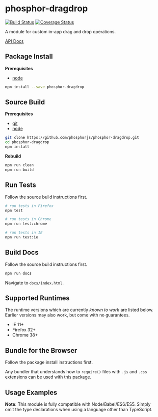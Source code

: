 phosphor-dragdrop
=================

[![Build Status](https://travis-ci.org/phosphorjs/phosphor-dragdrop.svg)](https://travis-ci.org/phosphorjs/phosphor-dragdrop?branch=master)
[![Coverage Status](https://coveralls.io/repos/phosphorjs/phosphor-dragdrop/badge.svg?branch=master&service=github)](https://coveralls.io/github/phosphorjs/phosphor-dragdrop?branch=master)

A module for custom in-app drag and drop operations.

[API Docs](http://phosphorjs.github.io/phosphor-dragdrop/api/)


Package Install
---------------

**Prerequisites**
- [node](http://nodejs.org/)

```bash
npm install --save phosphor-dragdrop
```


Source Build
------------

**Prerequisites**
- [git](http://git-scm.com/)
- [node](http://nodejs.org/)

```bash
git clone https://github.com/phosphorjs/phosphor-dragdrop.git
cd phosphor-dragdrop
npm install
```

**Rebuild**
```bash
npm run clean
npm run build
```


Run Tests
---------

Follow the source build instructions first.

```bash
# run tests in Firefox
npm test

# run tests in Chrome
npm run test:chrome

# run tests in IE
npm run test:ie
```


Build Docs
----------

Follow the source build instructions first.

```bash
npm run docs
```

Navigate to `docs/index.html`.


Supported Runtimes
------------------

The runtime versions which are currently *known to work* are listed below.
Earlier versions may also work, but come with no guarantees.

- IE 11+
- Firefox 32+
- Chrome 38+


Bundle for the Browser
----------------------

Follow the package install instructions first.

Any bundler that understands how to `require()` files with `.js` and `.css`
extensions can be used with this package.


Usage Examples
--------------

**Note:** This module is fully compatible with Node/Babel/ES6/ES5. Simply
omit the type declarations when using a language other than TypeScript.
